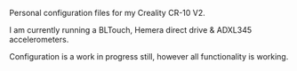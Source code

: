 Personal configuration files for my Creality CR-10 V2. 

I am currently running a BLTouch, Hemera direct drive & ADXL345 accelerometers. 

Configuration is a work in progress still, however all functionality is working. 
